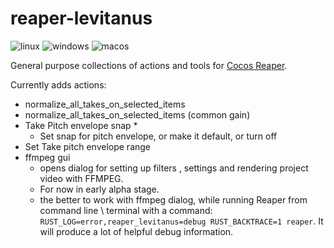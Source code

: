 # reaper-levitanus

![linux](https://github.com/Levitanus/reaper-levitanus/actions/workflows/build_linux.yml/badge.svg)
![windows](https://github.com/Levitanus/reaper-levitanus/actions/workflows/build_windows.yml/badge.svg)
![macos](https://github.com/Levitanus/reaper-levitanus/actions/workflows/build_macos.yml/badge.svg)

General purpose collections of actions and tools for [Cocos Reaper](reaper.fm).

Currently adds actions:
- normalize_all_takes_on_selected_items
- normalize_all_takes_on_selected_items (common gain)
- Take Pitch envelope snap *
    * Set snap for pitch envelope, or make it default, or turn off
- Set Take pitch envelope range
- ffmpeg gui
    * opens dialog for setting up filters , settings and rendering project video with FFMPEG. 
    * For now in early alpha stage.
    * the better to work with ffmpeg dialog, while running Reaper from command line \ terminal with a command: `RUST_LOG=error,reaper_levitanus=debug RUST_BACKTRACE=1 reaper`. It will produce a lot of helpful debug information.
